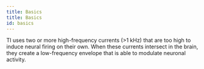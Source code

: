 ```yaml
---
title: Basics
title: Basics
id: basics
---
```

TI uses two or more high-frequency currents (>1 kHz) that are too high to induce neural firing on their own. When these currents intersect in the brain, they create a low-frequency envelope that is able to modulate neuronal activity.
